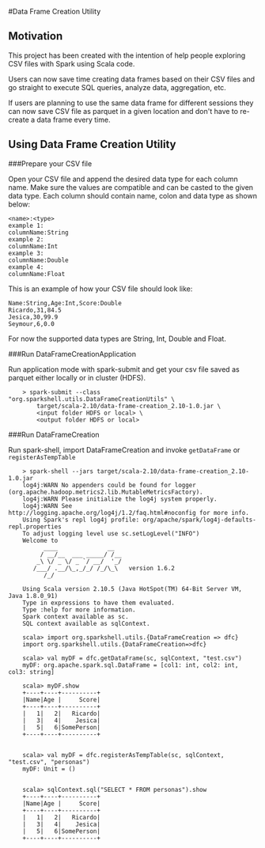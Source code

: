 #Data Frame Creation Utility

## Motivation

This project has been created with the intention of help people exploring CSV files with Spark using Scala code.

Users can now save time creating data frames based on their CSV files and go straight to execute SQL queries, analyze
data, aggregation, etc. 

If users are planning to use the same data frame for different sessions they can now save CSV file as parquet in a 
given location and don't have to re-create a data frame every time. 

## Using Data Frame Creation Utility

###Prepare your CSV file

Open your CSV file and append the desired data type for each column name. Make sure the values are compatible and can be 
casted to the given data type. 
Each column should contain name, colon and data type as shown below:

    <name>:<type>
    example 1:
    columnName:String
    example 2:
    columnName:Int
    example 3:
    columnName:Double
    example 4:
    columnName:Float
    
This is an example of how your CSV file should look like:

    Name:String,Age:Int,Score:Double
    Ricardo,31,84.5
    Jesica,30,99.9
    Seymour,6,0.0
    
For now the supported data types are String, Int, Double and Float.

###Run DataFrameCreationApplication

Run application mode with spark-submit and get your csv file saved as parquet either locally or in cluster (HDFS).

        > spark-submit --class "org.sparkshell.utils.DataFrameCreationUtils" \
            target/scala-2.10/data-frame-creation_2.10-1.0.jar \
            <input folder HDFS or local> \
            <output folder HDFS or local>
    
    
###Run DataFrameCreation

Run spark-shell, import DataFrameCreation and invoke `getDataFrame` or `registerAsTempTable`

        > spark-shell --jars target/scala-2.10/data-frame-creation_2.10-1.0.jar
        log4j:WARN No appenders could be found for logger (org.apache.hadoop.metrics2.lib.MutableMetricsFactory).
        log4j:WARN Please initialize the log4j system properly.
        log4j:WARN See http://logging.apache.org/log4j/1.2/faq.html#noconfig for more info.
        Using Spark's repl log4j profile: org/apache/spark/log4j-defaults-repl.properties
        To adjust logging level use sc.setLogLevel("INFO")
        Welcome to
              ____              __
             / __/__  ___ _____/ /__
            _\ \/ _ \/ _ `/ __/  '_/
           /___/ .__/\_,_/_/ /_/\_\   version 1.6.2
              /_/
        
        Using Scala version 2.10.5 (Java HotSpot(TM) 64-Bit Server VM, Java 1.8.0_91)
        Type in expressions to have them evaluated.
        Type :help for more information.
        Spark context available as sc.
        SQL context available as sqlContext.
        
        scala> import org.sparkshell.utils.{DataFrameCreation => dfc}
        import org.sparkshell.utils.{DataFrameCreation=>dfc}
        
        scala> val myDF = dfc.getDataFrame(sc, sqlContext, "test.csv")
        myDF: org.apache.spark.sql.DataFrame = [col1: int, col2: int, col3: string]
        
        scala> myDF.show
        +----+----+----------+
        |Name|Age |     Score|
        +----+----+----------+
        |   1|   2|   Ricardo|
        |   3|   4|    Jesica|
        |   5|   6|SomePerson|
        +----+----+----------+
        
        
        scala> val myDF = dfc.registerAsTempTable(sc, sqlContext, "test.csv", "personas")
        myDF: Unit = ()
        
        
        scala> sqlContext.sql("SELECT * FROM personas").show
        +----+----+----------+
        |Name|Age |     Score|
        +----+----+----------+
        |   1|   2|   Ricardo|
        |   3|   4|    Jesica|
        |   5|   6|SomePerson|
        +----+----+----------+